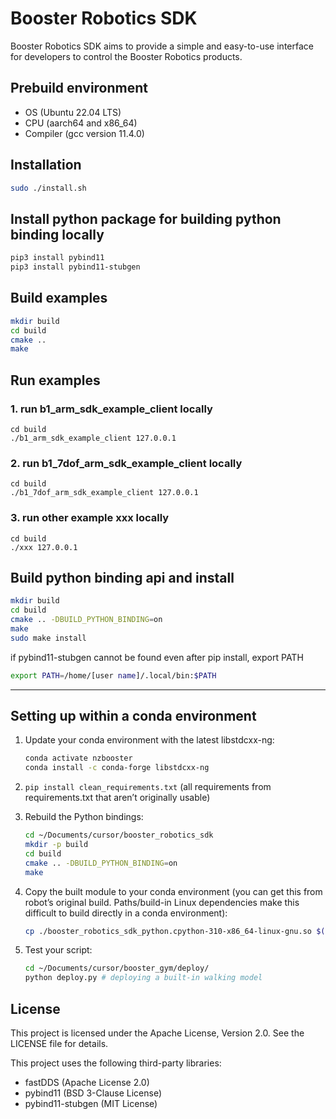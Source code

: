 # Booster Robotics SDK
Booster Robotics SDK aims to provide a simple and easy-to-use interface for developers to control the Booster Robotics products. 

## Prebuild environment
* OS  (Ubuntu 22.04 LTS)  
* CPU  (aarch64 and x86_64)   
* Compiler  (gcc version 11.4.0) 

## Installation
```bash
sudo ./install.sh
```

## Install python package for building python binding locally
```bash
pip3 install pybind11
pip3 install pybind11-stubgen
```

## Build examples
```bash
mkdir build
cd build
cmake ..
make
```

## Run examples
### 1. run b1_arm_sdk_example_client locally
```
cd build
./b1_arm_sdk_example_client 127.0.0.1
```
### 2. run b1_7dof_arm_sdk_example_client locally
```
cd build
./b1_7dof_arm_sdk_example_client 127.0.0.1
```
### 3. run other example xxx locally
```
cd build
./xxx 127.0.0.1
```

## Build python binding api and install
```bash
mkdir build
cd build
cmake .. -DBUILD_PYTHON_BINDING=on
make
sudo make install
```

if pybind11-stubgen cannot be found even after pip install, export PATH
```bash
export PATH=/home/[user name]/.local/bin:$PATH
```

---

## Setting up within a conda environment

1. Update your conda environment with the latest libstdcxx-ng:
    
    ```bash
    conda activate nzbooster
    conda install -c conda-forge libstdcxx-ng
    
    ```
    
2. `pip install clean_requirements.txt` (all requirements from requirements.txt that aren’t originally usable)
3. Rebuild the Python bindings:
    
    ```bash
    cd ~/Documents/cursor/booster_robotics_sdk
    mkdir -p build
    cd build
    cmake .. -DBUILD_PYTHON_BINDING=on
    make
    
    ```
    
4. Copy the built module to your conda environment (you can get this from robot’s original build. Paths/build-in Linux dependencies make this difficult to build directly in a conda environment):
    
    ```bash
    cp ./booster_robotics_sdk_python.cpython-310-x86_64-linux-gnu.so $(python -c "import site; print(site.getsitepackages()[0])")
    
    ```
    
5. Test your script:
    
    ```bash
    cd ~/Documents/cursor/booster_gym/deploy/
    python deploy.py # deploying a built-in walking model
    
    ```

## License

This project is licensed under the Apache License, Version 2.0. See the LICENSE file for details.

This project uses the following third-party libraries:
- fastDDS (Apache License 2.0)
- pybind11 (BSD 3-Clause License)
- pybind11-stubgen (MIT License)